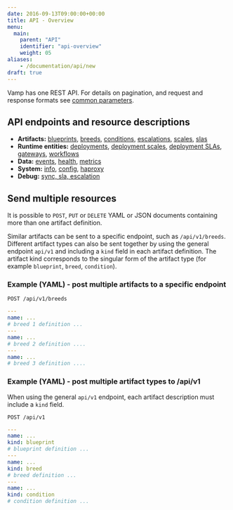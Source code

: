 ```yaml
---
date: 2016-09-13T09:00:00+00:00
title: API - Overview
menu:
  main:
    parent: "API"
    identifier: "api-overview"
    weight: 05
aliases:
    - /documentation/api/new
draft: true
---
```


Vamp has one REST API. For details on pagination, and request and response formats see [common parameters](/documentation/api/v9.9.9/api-common-parameters).

## API endpoints and resource descriptions

* **Artifacts:** [blueprints](/documentation/api/v9.9.9/api-blueprints), [breeds](/documentation/api/v9.9.9/api-breeds), [conditions](/documentation/api/v9.9.9/api-conditions), [escalations](), [scales](/documentation/api/v9.9.9/api-scales), [slas]()
* **Runtime entities:** [deployments](/documentation/api/v9.9.9/api-deployments), [deployment scales](), [deployment SLAs](), [gateways](/documentation/api/v9.9.9/api-gateways), [workflows](/documentation/api/v9.9.9/api-workflows)  
* **Data:** [events](/documentation/api/v9.9.9/api-events), [health](), [metrics]()
* **System:** [info](/documentation/api/v9.9.9/api-info), [config](/documentation/api/v9.9.9/api-config), [haproxy](/documentation/api/v9.9.9/api-haproxy)
* **Debug:** [sync, sla, escalation]()

## Send multiple resources

It is possible to `POST`, `PUT` or `DELETE` YAML or JSON documents containing more than one artifact definition.

Similar artifacts can be sent to a specific endpoint, such as `/api/v1/breeds`. Different artifact types can also be sent together by using the general endpoint `api/v1` and including a `kind` field in each artifact definition. The artifact kind corresponds to the singular form of the artifact type (for example `blueprint`, `breed`, `condition`).

### Example (YAML) - post multiple artifacts to a specific endpoint 

`POST /api/v1/breeds`

```yaml
---
name: ...
# breed 1 definition ...
---
name: ...
# breed 2 definition ....
---
name: ...
# breed 3 definition ....
```

### Example (YAML) - post multiple artifact types to /api/v1
When using the general `api/v1` endpoint, each artifact description  must include a `kind` field.

`POST /api/v1`

```yaml
---
name: ...
kind: blueprint
# blueprint definition ...
---
name: ...
kind: breed
# breed definition ...
---
name: ...
kind: condition
# condition definition ...
```
